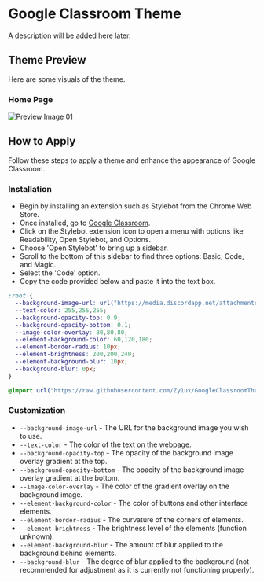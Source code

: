 # Google Classroom Theme
A description will be added here later.

## Theme Preview
Here are some visuals of the theme.
### Home Page
![Preview Image 01](https://github.com/Zy1ux/GoogleClassroomTheme/blob/main/Home_Page.png?raw=true)

## How to Apply
Follow these steps to apply a theme and enhance the appearance of Google Classroom.

### Installation
- Begin by installing an extension such as Stylebot from the Chrome Web Store.
- Once installed, go to [Google Classroom](https://classroom.google.com/).
- Click on the Stylebot extension icon to open a menu with options like Readability, Open Stylebot, and Options.
- Choose 'Open Stylebot' to bring up a sidebar.
- Scroll to the bottom of this sidebar to find three options: Basic, Code, and Magic.
- Select the 'Code' option.
- Copy the code provided below and paste it into the text box.
```css
:root {
  --background-image-url: url("https://media.discordapp.net/attachments/1207879896097882112/1221849828741349386/file.jpg?ex=66141354&is=66019e54&hm=13e5698ae8060fbf51b01e2f326861801cef8a52ebc8ed4951e228967a9336e2&=");
  --text-color: 255,255,255;
  --background-opacity-top: 0.9;
  --background-opacity-bottom: 0.1;
  --image-color-overlay: 80,80,80;
  --element-background-color: 60,120,180;
  --element-border-radius: 10px;
  --element-brightness: 200,200,240;
  --element-background-blur: 10px;
  --background-blur: 0px;
}

@import url("https://raw.githubusercontent.com/Zy1ux/GoogleClassroomTheme/main/main.theme.css");
```

### Customization
- `--background-image-url` - The URL for the background image you wish to use.
- `--text-color` - The color of the text on the webpage.
- `--background-opacity-top` - The opacity of the background image overlay gradient at the top.
- `--background-opacity-bottom` - The opacity of the background image overlay gradient at the bottom.
- `--image-color-overlay` - The color of the gradient overlay on the background image.
- `--element-background-color` - The color of buttons and other interface elements.
- `--element-border-radius` - The curvature of the corners of elements.
- `--element-brightness` - The brightness level of the elements (function unknown).
- `--element-background-blur` - The amount of blur applied to the background behind elements.
- `--background-blur` - The degree of blur applied to the background (not recommended for adjustment as it is currently not functioning properly).
